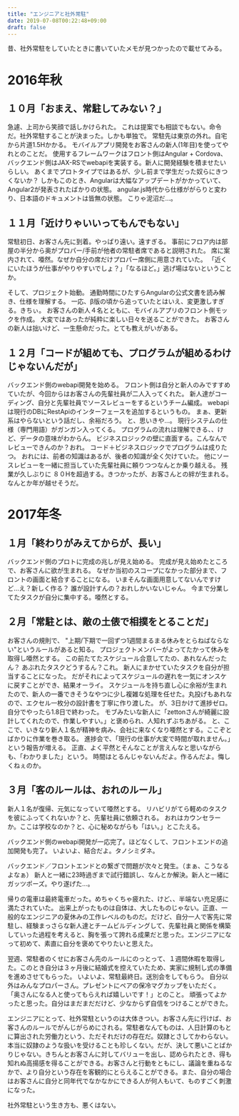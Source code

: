 ```yaml
---
title: "エンジニアと社外常駐"
date: 2019-07-08T00:22:48+09:00
draft: false
---
```

昔、社外常駐をしていたときに書いていたメモが見つかったので載せてみる。

# 2016年秋
## １０月「おまえ、常駐してみない？」

急遽、上司から笑顔で話しかけられた。
これは提案でも相談でもない。命令だ。社外常駐することが決まった。しかも単独で。
常駐先は東京の外れ。自宅から片道1.5Hかかる。
モバイルアプリ開発をお客さんの新人(1年目)を使ってやれとのことだ。
使用するフレームワークはフロント側はAngular + Cordova、バックエンド側はJAX-RSでwebapiを実装する。新人に開発経験を積ませたいらしい。
あくまでプロトタイプではあるが、少し前まで学生だった奴らにきつくないか？
しかもこのとき、Angularは大幅なアップデートがかかっていて、
Angular2が発表されたばかりの状態。
angular.js時代から仕様ががらりと変わり、日本語のドキュメントは皆無の状態。
こりゃ泥沼だ…。

## １１月「近けりゃいいってもんでもない」

常駐初日、お客さん先に到着。やっぱり遠い。遠すぎる。
事前にフロア内は部屋の半分から奥がプロパー/手前が他者の常駐者席であると説明された。
席に案内されて、唖然。なぜか自分の席だけプロパー席側に用意されていた。
「近くにいたほうが仕事がやりやすいでしょ？」「なるほど。」逃げ場はないということか。

そして、プロジェクト始動。
通勤時間にひたすらAngularの公式文書を読み解き、仕様を理解する。
一応、β版の頃から追っていたとはいえ、変更激しすぎる。きちぃ。
お客さんの新人４名とともに、モバイルアプリのフロント側モックを作成。
大変ではあったが純粋に楽しい日々を送ることができた。
お客さんの新人は拙いけど、一生懸命だった。とても教えがいがある。

## １２月「コードが組めても、プログラムが組めるわけじゃないんだが」

バックエンド側のwebapi開発を始める。
フロント側は自分と新人のみですすめていたが、今回からはお客さんの先輩社員が二人入ってくれた。
新人達がコーディング、自分と先輩社員でソースレビューをするというチーム編成。
webapiは現行のDBにRestApiのインターフェースを追加するというもの。
まぁ、更新系はやらないという話だし、余裕だろう。
と、思いきや…。
現行システムの仕様（専門用語）がガンガン入ってくる。
プログラムの流れは理解できる、、けど、データの意味がわからん。
ビジネスロジックの壁に直面する。こんなんでレビューできんのか？おれ。
コード＋ビジネスロジックでプログラムは成りたつ。
おれには、前者の知識はあるが、後者の知識が全く欠けていた。
他にソースレビューを一緒に担当していた先輩社員に頼りつつなんとか乗り越える。
残業が久しぶりに ８０Hを超過する。きつかったが、お客さんとの絆が生まれる。
なんとか年が越せそうだ。

# 2017年冬
## １月「終わりがみえてからが、長い」

バックエンド側のプロトに完成の兆しが見え始める。
完成が見え始めたところで、お客さんに欲が生まれる。
なぜか当初のスコープになかった部分まで、フロントの画面と結合することになる。
いまそんな画面用意してないんですけど…え？新しく作る？
誰が設計すんの？おれしかいないじゃん。
今まで分業してたタスクが自分に集中する。唖然とする。

## ２月「常駐とは、敵の土俵で相撲をとることだ」

お客さんの規則で、
"上期/下期で一回ずつ1週間まるまる休みをとらねばならない"というルールがあると知る。
プロジェクトメンバーがよってたかって休みを取得し唖然とする。
この前たてたスケジュール合意してたの、あれなんだったん？
あぶれたタスクどうするん？これ。
新人にまかせていたタスクを自分が担当することになった。
だがそれによってスケジュールの遅れを一気にオンスケに戻すことができ、結果オーライ。
スケジュールを持ち直し心に余裕が生まれたので、新人の一番できそうなやつに少し複雑な処理を任せた。丸投げもあれなので、エクセル一枚分の設計書を丁寧に作り渡した。
が、3日かけて進捗ゼロ。自分でやったら1.8日で終わった。
モブみたいな新人に「zettonさんが綺麗に設計してくれたので、作業しやすい。」と褒められ、人知れずぶちあがる。
と、ここで、いきなり新人１名が精神を病み、会社に来なくなり唖然とする。ここぞとばかりに作業を巻き取る。
進捗会で、「現行の仕事が大変で時間が取れません。」という報告が増える。
正直、よく平然とそんなことが言えんなと思いながらも、「わかりました」という。
時間はとるんじゃないんだよ。作るんだよ。悔しくねぇのか。

## ３月「客のルールは、おれのルール」

新人１名が復帰、元気になっていて唖然とする。
リハビリがてら軽めのタスクを彼にふってくれないか？と、先輩社員に依頼される。
おれはカウンセラーか。ここは学校なのか？と、心に秘めながらも「はい。」とこたえる。

バックエンド側のwebapi開発が一応完了。ほどなくして、フロントエンドの追加開発も完了。
いよいよ、結合だよ。タノシミダネ。

バックエンド／フロントエンドとの繋ぎで問題が次々と発生。（まぁ、こうなるよなぁ）
新人と一緒に23時過ぎまで試行錯誤し、なんとか解決。新人と一緒にガッツポーズ。やり遂げた…。

帰りの電車は最終電車だった。めちゃくちゃ疲れた、けど、、半端ない充足感に満たされていた。
出来上がったものは自体は、大したものじゃない。正直、一般的なエンジニアの夏休みの工作レベルのものだ。だけど、自分一人で客先に常駐し、経験まっさらな新人達とチームビルディングして、先輩社員と関係を構築していった過程を考えると、胸を張って誇れる成果だと思った。エンジニアになって初めて、素直に自分を褒めてやりたいと思えた。

翌週、常駐者のくせにお客さん先のルールにのっとって、１週間休暇を取得した。このとき自分は３ヶ月後に結婚式を控えていたため、実家に規制し式の準備を進めさせてもらった。
いよいよ、常駐最終日。送別会をしてもらう。
自分以外はみんなプロパーさん。プレゼントにペアの保冷マグカップをいただく。
「奥さんになる人と使ってもらえれば嬉しいです！」とのこと。
頑張ってよかったと思った。自分はまだまだだけど、少なからず自信をつけることができた。

エンジニアにとって、社外常駐というのは大体きつい。お客さん先に行けば、お客さんのルールでがんじがらめにされる。常駐者なんてものは、人日計算のもとに算出された労働力という、ただそれだけの存在だ。奴隷とさしてかわらない。本当に奴隷のような扱いを受けることも珍しくない。だが、決して悪いことばかりじゃない。きちんとお客さんに対してバリューを出し、認められたとき、得も知れぬ高揚感を得ることができる。お客さんと行動をともにし、議論を重ねるなかで、より自分という存在を客観的にとらえることができる。また、自分の場合はお客さんに自分と同年代でなかなかにできる人が何人もいて、ものすごく刺激になった。

社外常駐という生き方も、悪くはない。

